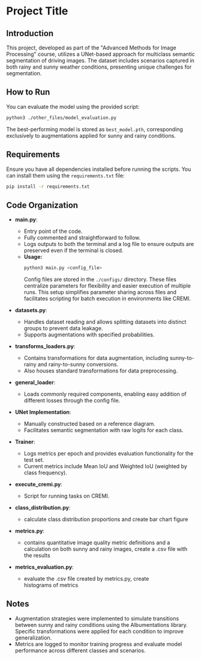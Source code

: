 # Project Title

## Introduction
This project, developed as part of the "Advanced Methods for Image Processing" course, utilizes a UNet-based approach for multiclass semantic segmentation of driving images. The dataset includes scenarios captured in both rainy and sunny weather conditions, presenting unique challenges for segmentation.

## How to Run
You can evaluate the model using the provided script:

```bash
python3 ./other_files/model_evaluation.py
```

The best-performing model is stored as `best_model.pth`, corresponding exclusively to augmentations applied for sunny and rainy conditions.

## Requirements
Ensure you have all dependencies installed before running the scripts. You can install them using the `requirements.txt` file:

```bash
pip install -r requirements.txt
```

## Code Organization

- **main.py**:
  - Entry point of the code.
  - Fully commented and straightforward to follow.
  - Logs outputs to both the terminal and a log file to ensure outputs are preserved even if the terminal is closed.
  - **Usage:**
    ```bash
    python3 main.py <config_file>
    ```
    Config files are stored in the `./configs/` directory. These files centralize parameters for flexibility and easier execution of multiple runs. This setup simplifies parameter sharing across files and facilitates scripting for batch execution in environments like CREMI.

- **datasets.py**:
  - Handles dataset reading and allows splitting datasets into distinct groups to prevent data leakage.
  - Supports augmentations with specified probabilities.

- **transforms_loaders.py**:
  - Contains transformations for data augmentation, including sunny-to-rainy and rainy-to-sunny conversions.
  - Also houses standard transformations for data preprocessing.

- **general_loader**:
  - Loads commonly required components, enabling easy addition of different losses through the config file.

- **UNet Implementation**:
  - Manually constructed based on a reference diagram.
  - Facilitates semantic segmentation with raw logits for each class.

- **Trainer**:
  - Logs metrics per epoch and provides evaluation functionality for the test set.
  - Current metrics include Mean IoU and Weighted IoU (weighted by class frequency).

- **execute_cremi.py**:
  - Script for running tasks on CREMI.
 
- **class_distribution.py**:
  - calculate class distribution proportions and create bar chart figure 

- **metrics.py**:
  - contains quantitative image quality metric definitions and a calculation on both sunny and rainy images, create a .csv file with the results

- **metrics_evaluation.py**:
  - evaluate the .csv file created by metrics.py, create histograms of metrics

## Notes
- Augmentation strategies were implemented to simulate transitions between sunny and rainy conditions using the Albumentations library. Specific transformations were applied for each condition to improve generalization.
- Metrics are logged to monitor training progress and evaluate model performance across different classes and scenarios.

